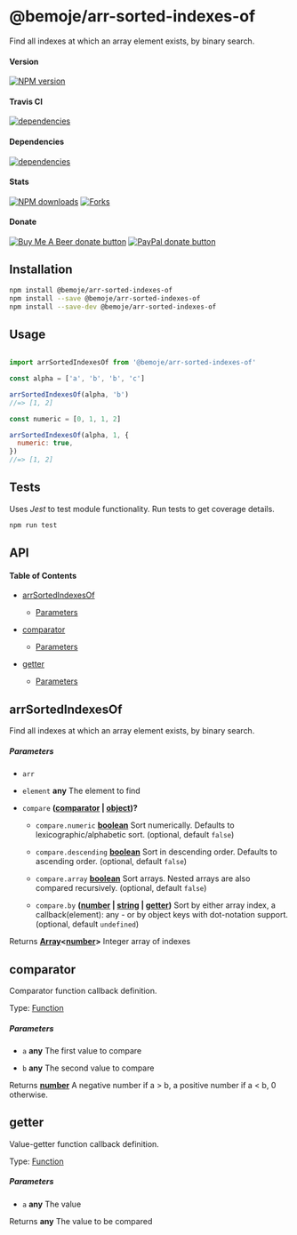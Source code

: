 # @bemoje/arr-sorted-indexes-of

Find all indexes at which an array element exists, by binary search.

#### Version

<span><a href="https://npmjs.org/@bemoje/arr-sorted-indexes-of" title="View this project on NPM"><img src="https://img.shields.io/npm/v/@bemoje/arr-sorted-indexes-of" alt="NPM version" /></a></span>

#### Travis CI

<span><a href="https://npmjs.org/@bemoje/arr-sorted-indexes-of" title="View this project on NPM"><img src="https://travis-ci.org/bemoje/bemoje-arr-sorted-indexes-of.svg?branch=master" alt="dependencies" /></a></span>

#### Dependencies

<span><a href="https://npmjs.org/@bemoje/arr-sorted-indexes-of" title="View this project on NPM"><img src="https://david-dm.org/bemoje/bemoje-arr-sorted-indexes-of.svg" alt="dependencies" /></a></span>

#### Stats

<span><a href="https://npmjs.org/@bemoje/arr-sorted-indexes-of" title="View this project on NPM"><img src="https://img.shields.io/npm/dt/@bemoje/arr-sorted-indexes-of" alt="NPM downloads" /></a></span>
<span><a href="https://github.com/bemoje/bemoje-arr-sorted-indexes-of/fork" title="Fork this project"><img src="https://img.shields.io/github/forks/bemoje/bemoje-arr-sorted-indexes-of" alt="Forks" /></a></span>

#### Donate

<span><a href="https://www.buymeacoffee.com/bemoje" title="Donate to this project using Buy Me A Beer"><img src="https://img.shields.io/badge/buy%20me%20a%20coffee-donate-yellow.svg?label=Buy me a beer!" alt="Buy Me A Beer donate button" /></a></span>
<span><a href="https://paypal.me/forstaaloen" title="Donate to this project using Paypal"><img src="https://img.shields.io/badge/paypal-donate-yellow.svg?label=PayPal" alt="PayPal donate button" /></a></span>

## Installation

```sh
npm install @bemoje/arr-sorted-indexes-of
npm install --save @bemoje/arr-sorted-indexes-of
npm install --save-dev @bemoje/arr-sorted-indexes-of
```

## Usage

```javascript

import arrSortedIndexesOf from '@bemoje/arr-sorted-indexes-of'

const alpha = ['a', 'b', 'b', 'c']

arrSortedIndexesOf(alpha, 'b')
//=> [1, 2]

const numeric = [0, 1, 1, 2]

arrSortedIndexesOf(alpha, 1, {
  numeric: true,
})
//=> [1, 2]

```


## Tests
Uses *Jest* to test module functionality. Run tests to get coverage details.

```bash
npm run test
```

## API
<!-- Generated by documentation.js. Update this documentation by updating the source code. -->

#### Table of Contents

-   [arrSortedIndexesOf][1]

    -   [Parameters][2]

-   [comparator][3]

    -   [Parameters][4]

-   [getter][5]

    -   [Parameters][6]

## arrSortedIndexesOf

Find all indexes at which an array element exists, by binary search.

##### Parameters

-   `arr`  

-   `element` **any** The element to find

-   `compare` **([comparator][7] \| [object][8])?** 

    -   `compare.numeric` **[boolean][9]** Sort numerically. Defaults to lexicographic/alphabetic sort. (optional, default `false`)

    -   `compare.descending` **[boolean][9]** Sort in descending order. Defaults to ascending order. (optional, default `false`)

    -   `compare.array` **[boolean][9]** Sort arrays. Nested arrays are also compared recursively. (optional, default `false`)

    -   `compare.by` **([number][10] \| [string][11] \| [getter][12])** Sort by either array index, a callback(element): any - or by object keys with dot-notation support. (optional, default `undefined`)

Returns **[Array][13]&lt;[number][10]>** Integer array of indexes

## comparator

Comparator function callback definition.

Type: [Function][14]

##### Parameters

-   `a` **any** The first value to compare

-   `b` **any** The second value to compare

Returns **[number][10]** A negative number if a > b, a positive number if a &lt; b, 0 otherwise.

## getter

Value-getter function callback definition.

Type: [Function][14]

##### Parameters

-   `a` **any** The value

Returns **any** The value to be compared

[1]: #arrsortedindexesof

[2]: #parameters

[3]: #comparator

[4]: #parameters-1

[5]: #getter

[6]: #parameters-2

[7]: #comparator

[8]: https://developer.mozilla.org/docs/Web/JavaScript/Reference/Global_Objects/Object

[9]: https://developer.mozilla.org/docs/Web/JavaScript/Reference/Global_Objects/Boolean

[10]: https://developer.mozilla.org/docs/Web/JavaScript/Reference/Global_Objects/Number

[11]: https://developer.mozilla.org/docs/Web/JavaScript/Reference/Global_Objects/String

[12]: #getter

[13]: https://developer.mozilla.org/docs/Web/JavaScript/Reference/Global_Objects/Array

[14]: https://developer.mozilla.org/docs/Web/JavaScript/Reference/Statements/function